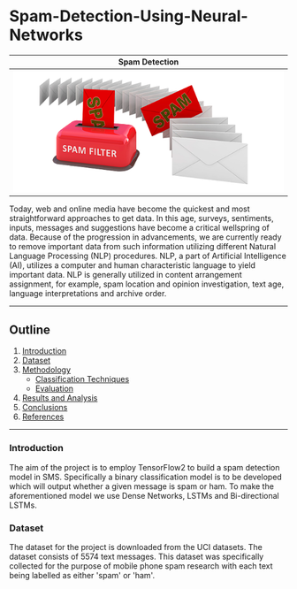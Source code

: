 # Spam-Detection-Using-Neural-Networks
Spam Detection    |  
:-------------------------:|
![](Plots/spam-filter.png) |

Today, web and online media have become the quickest and most straightforward approaches to get data. In this age, surveys, sentiments, inputs, messages and suggestions have become a critical wellspring of data. Because of the progression in advancements, we are currently ready to remove important data from such information utilizing different Natural Language Processing (NLP) procedures. NLP, a part of Artificial Intelligence (AI), utilizes a computer and human characteristic language to yield important data. NLP is generally utilized in content arrangement assignment, for example, spam location and opinion investigation, text age, language interpretations and archive order.

---

## Outline

1. [Introduction](#introduction)
2. [Dataset](#dataset)
3. [Methodology](#methodology)
   * [Classification Techniques](#classification-techniques)
   * [Evaluation](#evaluation)
5. [Results and Analysis](#results-and-analysis)
6. [Conclusions](#conclusions)
7. [References](#references)

---

### Introduction
The aim of the project is to employ TensorFlow2 to build a spam detection model in SMS. Specifically a binary classification model is to be developed which will output whether a given message is spam or ham. To make the aforementioned model we use Dense Networks, LSTMs and Bi-directional LSTMs.

### Dataset
The dataset for the project is downloaded from the UCI datasets. The dataset consists of 5574 text messages. This dataset was specifically collected for the purpose of mobile phone spam research with each text being labelled as either 'spam' or 'ham'.


